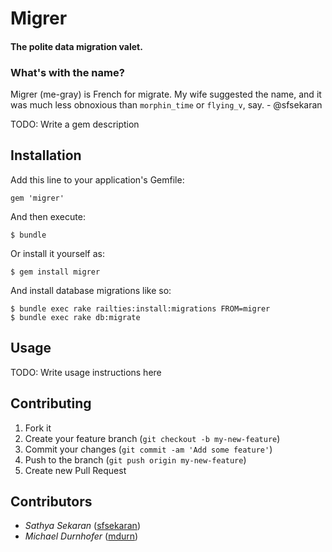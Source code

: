 # Migrer
#### The polite data migration valet.

### What's with the name?

Migrer (me-gray) is French for migrate. My wife suggested the name, and it was much
less obnoxious than `morphin_time` or  `flying_v`, say. - @sfsekaran

TODO: Write a gem description

## Installation

Add this line to your application's Gemfile:

    gem 'migrer'

And then execute:

    $ bundle

Or install it yourself as:

    $ gem install migrer

And install database migrations like so:

    $ bundle exec rake railties:install:migrations FROM=migrer
    $ bundle exec rake db:migrate

## Usage

TODO: Write usage instructions here

## Contributing

1. Fork it
2. Create your feature branch (`git checkout -b my-new-feature`)
3. Commit your changes (`git commit -am 'Add some feature'`)
4. Push to the branch (`git push origin my-new-feature`)
5. Create new Pull Request

## Contributors

* *Sathya Sekaran* ([sfsekaran](https://github.com/sfsekaran))
* *Michael Durnhofer* ([mdurn](https://github.com/mdurn))
